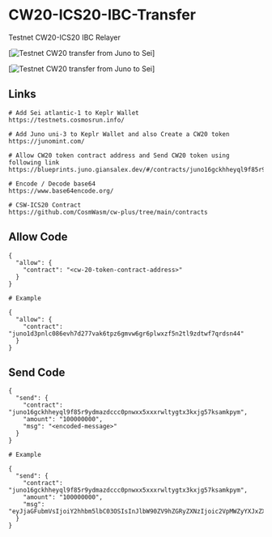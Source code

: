 # CW20-ICS20-IBC-Transfer
Testnet CW20-ICS20 IBC Relayer

[![Testnet CW20 transfer from Juno to Sei](https://www.synergynodes.com/youtube/Synergy_Nodes_CW20_transfer.jpg)]

[![Testnet CW20 transfer from Juno to Sei](https://www.synergynodes.com/youtube/Synergy_Nodes_CW20-ICS20.jpg)]

## Links

```
# Add Sei atlantic-1 to Keplr Wallet
https://testnets.cosmosrun.info/

# Add Juno uni-3 to Keplr Wallet and also Create a CW20 token
https://junomint.com/

# Allow CW20 token contract address and Send CW20 token using following link
https://blueprints.juno.giansalex.dev/#/contracts/juno16gckhheyql9f85r9ydmazdccc0pnwxx5xxxrwltygtx3kxjg57ksamkpym

# Encode / Decode base64
https://www.base64encode.org/

# CSW-ICS20 Contract
https://github.com/CosmWasm/cw-plus/tree/main/contracts

```

## Allow Code

```
{
  "allow": {
    "contract": "<cw-20-token-contract-address>"
  }
}
```

```
# Example 

{
  "allow": {
    "contract": "juno1d3pnlc086evh7d277vak6tpz6gmvw6gr6plwxzf5n2tl9zdtwf7qrdsn44"
  }
}
```

## Send Code

```
{
  "send": {
    "contract": "juno16gckhheyql9f85r9ydmazdccc0pnwxx5xxxrwltygtx3kxjg57ksamkpym",
    "amount": "100000000",
    "msg": "<encoded-message>"
  }
}
```

```
# Example

{
  "send": {
    "contract": "juno16gckhheyql9f85r9ydmazdccc0pnwxx5xxxrwltygtx3kxjg57ksamkpym",
    "amount": "100000000",
    "msg": "eyJjaGFubmVsIjoiY2hhbm5lbC03OSIsInJlbW90ZV9hZGRyZXNzIjoic2VpMWZyYXJxZXhzeTVtODJkbDdjMzlqeGY2bmt4Znl0cnQwY3Z6d2F5In0="
  }
}
```
